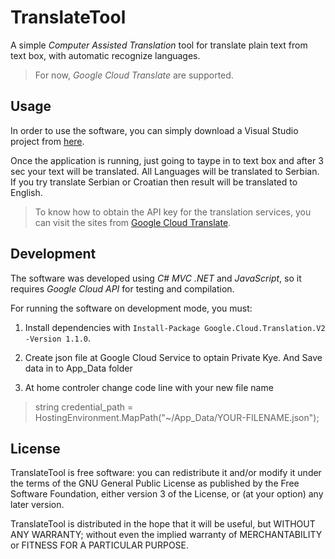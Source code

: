 # TranslateTool

A simple _Computer Assisted Translation_ tool for translate plain text from text box,
with automatic recognize languages.

> For now, *Google Cloud Translate* are supported.

Usage
-----

In order to use the software, you can simply download a Visual Studio project from  [here](https://github.com/Cortex983/TranslateTool).

Once the application is running, just going to taype in to text box and after 3 sec your text will be translated. All Languages will be translated to Serbian. If you try translate Serbian or Croatian then result will be translated to English. 


> To know how to obtain the API key for the translation services, you can visit the sites from
 [Google Cloud Translate](https://cloud.google.com/translate/?hl=sr).
 
 
 Development
-----------

The software was developed using *C# MVC .NET* and *JavaScript*, so it requires *Google Cloud API*  for testing and compilation.

For running the software on development mode, you must: 

 1. Install dependencies with `Install-Package Google.Cloud.Translation.V2 -Version 1.1.0`.

 2. Create json file at Google Cloud Service to optain Private Kye. And Save data in to App_Data folder

3. At home controler change  code line with your new file name
 > string credential_path = HostingEnvironment.MapPath("~/App_Data/YOUR-FILENAME.json");
 
 
 
 License
-------

TranslateTool is free software: you can redistribute it and/or modify
it under the terms of the GNU General Public License as published by
the Free Software Foundation, either version 3 of the License, or
(at your option) any later version.

TranslateTool is distributed in the hope that it will be useful,
but WITHOUT ANY WARRANTY; without even the implied warranty of
MERCHANTABILITY or FITNESS FOR A PARTICULAR PURPOSE.  
